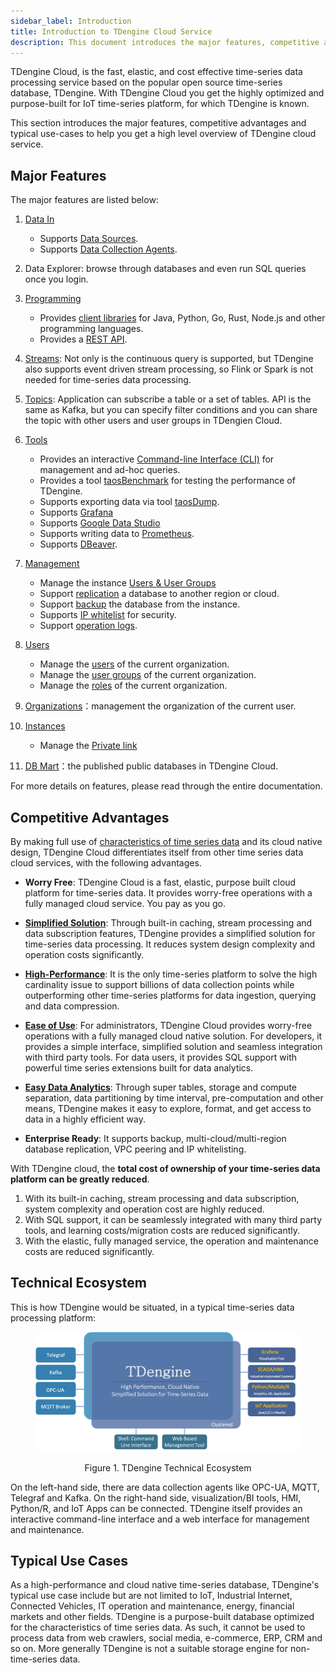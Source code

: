 ```yaml
---
sidebar_label: Introduction
title: Introduction to TDengine Cloud Service
description: This document introduces the major features, competitive advantages, and typical use cases of TDengine Cloud.
---
```


TDengine Cloud, is the fast, elastic, and cost effective time-series data processing service based on the popular open source time-series database, TDengine. With TDengine Cloud you get the highly optimized and purpose-built for IoT time-series platform, for which TDengine is known.

This section introduces the major features, competitive advantages and typical use-cases to help you get a high level overview of TDengine cloud service.

## Major Features

The major features are listed below:

1. [Data In](../data-in/)
   - Supports [Data Sources](../data-in/ds/).
   - Supports [Data Collection Agents](../data-in/dca/).
2. Data Explorer: browse through databases and even run SQL queries once you login.
3. [Programming](../programming/)
    - Provides [client libraries](../programming/client-libraries/) for Java, Python, Go, Rust, Node.js and other programming languages.
    - Provides a [REST API](../programming/client-libraries/rest-api/).
4. [Streams](../stream/): Not only is the continuous query is supported, but TDengine also supports event driven stream processing, so Flink or Spark is not needed for time-series data processing.
5. [Topics](../data-subscription/):  Application can subscribe a table or a set of tables. API is the same as Kafka, but you can specify filter conditions and you can share the topic with other users and user groups in TDengien Cloud.
6. [Tools](../tools)
   - Provides an interactive [Command-line Interface (CLI)](../tools/cli/) for management and ad-hoc queries.
   - Provides a tool [taosBenchmark](../tools/taosbenchmark/) for testing the performance of TDengine.
   - Supports exporting data via tool [taosDump](../tools/taosdump/).
   - Supports [Grafana](../tools/grafana/)
   - Supports [Google Data Studio](../tools/gds/)
   - Supports writing data to [Prometheus](../tools/prometheus/).
   - Supports [DBeaver](../tools/dbeaver/).
7. [Management](../mgmt)
   - Manage the instance [Users & User Groups](../mgmt/user-mgmt)
   - Support [replication](../mgmt/replication) a database to another region or cloud.
   - Support [backup](../mgmt/backup) the database from the instance.
   - Supports [IP whitelist](../mgmt/ip-whites) for security.
   - Support [operation logs](../mgmt/ops-logs).
8. [Users](../user-mgmt)
   - Manage the [users](../user-mgmt/users) of the current organization.
   - Manage the [user groups](../user-mgmt/usergroups) of the current organization.
   - Manage the [roles](../user-mgmt/roles) of the current organization.

9. [Organizations](../orgs)：management the organization of the current user.
10. [Instances](../instances/)
    - Manage the [Private link](../instances/private-link)

11. [DB Mart](../dbmarts)：the published public databases in TDengine Cloud.

For more details on features, please read through the entire documentation.

## Competitive Advantages

By making full use of [characteristics of time series data](https://tdengine.com/tsdb/characteristics-of-time-series-data/) and its cloud native design, TDengine Cloud differentiates itself from other time series data cloud services, with the following advantages.

- **Worry Free**: TDengine Cloud is a fast, elastic, purpose built cloud platform for time-series data. It provides worry-free operations with a fully managed cloud service. You pay as you go.

- **[Simplified Solution](https://tdengine.com/tdengine/simplified-time-series-data-solution/)**: Through built-in caching, stream processing and data subscription features, TDengine provides a simplified solution for time-series data processing. It reduces system design complexity and operation costs significantly.

- **[High-Performance](https://tdengine.com/tdengine/high-performance-time-series-database/)**: It is the only time-series platform to solve the high cardinality issue to support billions of data collection points while outperforming other time-series platforms for data ingestion, querying and data compression.

- **[Ease of Use](https://tdengine.com/tdengine/easy-time-series-data-platform/)**: For administrators, TDengine Cloud provides worry-free operations with a fully managed cloud native solution. For developers, it provides a simple interface, simplified solution and seamless integration with third party tools. For data users, it provides SQL support with powerful time series extensions built for data analytics.

- **[Easy Data Analytics](https://tdengine.com/tdengine/time-series-data-analytics-made-easy/)**: Through super tables, storage and compute separation, data partitioning by time interval, pre-computation and other means, TDengine makes it easy to explore, format, and get access to data in a highly efficient way.

- **Enterprise Ready**: It supports backup, multi-cloud/multi-region database replication, VPC peering and IP whitelisting.

With TDengine cloud, the **total cost of ownership of your time-series data platform can be greatly reduced**.

1. With its built-in caching, stream processing and data subscription, system complexity and operation cost are highly reduced.
2. With SQL support, it can be seamlessly integrated with many third party tools, and learning costs/migration costs are reduced significantly.
3. With the elastic, fully managed service, the operation and maintenance costs are reduced significantly.

## Technical Ecosystem

This is how TDengine would be situated, in a typical time-series data processing platform:

<figure>

![TDengine Database Technical Ecosystem ](eco_system.webp)

<center><figcaption>Figure 1. TDengine Technical Ecosystem</figcaption></center>
</figure>

On the left-hand side, there are data collection agents like OPC-UA, MQTT, Telegraf and Kafka. On the right-hand side, visualization/BI tools, HMI, Python/R, and IoT Apps can be connected. TDengine itself provides an interactive command-line interface and a web interface for management and maintenance.

## Typical Use Cases

As a high-performance and cloud native time-series database, TDengine's typical use case include but are not limited to IoT, Industrial Internet, Connected Vehicles, IT operation and maintenance, energy, financial markets and other fields. TDengine is a purpose-built database optimized for the characteristics of time series data. As such, it cannot be used to process data from web crawlers, social media, e-commerce, ERP, CRM and so on. More generally TDengine is not a suitable storage engine for non-time-series data.
